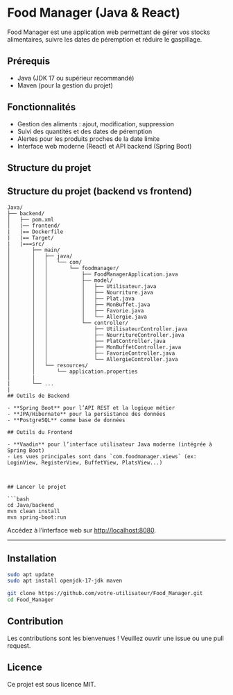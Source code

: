 # Food Manager (Java & React)

Food Manager est une application web permettant de gérer vos stocks alimentaires, suivre les dates de péremption et réduire le gaspillage.

## Prérequis
- Java (JDK 17 ou supérieur recommandé)
- Maven (pour la gestion du projet)

## Fonctionnalités

- Gestion des aliments : ajout, modification, suppression
- Suivi des quantités et des dates de péremption
- Alertes pour les produits proches de la date limite
- Interface web moderne (React) et API backend (Spring Boot)

## Structure du projet

## Structure du projet (backend vs frontend)

```
Java/
├── backend/
│   ├── pom.xml
│   |── frontend/
|   |== Dockerfile     
|   |== Target/     
|   |===src/
│       ├── main/
│       │   ├── java/
│       │   │   └── com/
│       │   │       └── foodmanager/
│       │   │           ├── FoodManagerApplication.java
│       │   │           ├── model/
│       │   │           │   ├── Utilisateur.java
│       │   │           │   ├── Nourriture.java
│       │   │           │   ├── Plat.java
│       │   │           │   ├── MonBuffet.java
│       │   │           │   ├── Favorie.java
│       │   │           │   └── Allergie.java
│       │   │           └── controller/
│       │   │               ├── UtilisateurController.java
│       │   │               ├── NourritureController.java
│       │   │               ├── PlatController.java
│       │   │               ├── MonBuffetController.java
│       │   │               ├── FavorieController.java
│       │   │               └── AllergieController.java
│       │   └── resources/
│       │       └── application.properties
│       |
|       └── ...
|  
## Outils de Backend

- **Spring Boot** pour l’API REST et la logique métier
- **JPA/Hibernate** pour la persistance des données
- **PostgreSQL** comme base de données

## Outils du Frontend

- **Vaadin** pour l’interface utilisateur Java moderne (intégrée à Spring Boot)
- Les vues principales sont dans `com.foodmanager.views` (ex: LoginView, RegisterView, BuffetView, PlatsView...)



## Lancer le projet

```bash
cd Java/backend
mvn clean install
mvn spring-boot:run
```

Accédez à l’interface web sur [http://localhost:8080](http://localhost:8080).

---



## Installation

```bash
sudo apt update
sudo apt install openjdk-17-jdk maven

git clone https://github.com/votre-utilisateur/Food_Manager.git
cd Food_Manager
```

## Contribution

Les contributions sont les bienvenues ! Veuillez ouvrir une issue ou une pull request.

## Licence

Ce projet est sous licence MIT.
